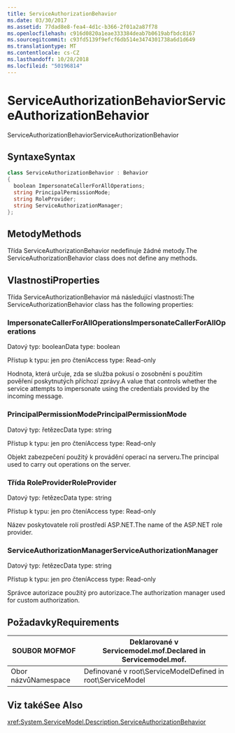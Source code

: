 ```yaml
---
title: ServiceAuthorizationBehavior
ms.date: 03/30/2017
ms.assetid: 77dad8e8-fea4-4d1c-b366-2f01a2a87f78
ms.openlocfilehash: c916d0820a1eae333384deab7b0619abfbdc8167
ms.sourcegitcommit: c93fd5139f9efcf6db514e3474301738a6d1d649
ms.translationtype: MT
ms.contentlocale: cs-CZ
ms.lasthandoff: 10/28/2018
ms.locfileid: "50196814"
---
```

# <a name="serviceauthorizationbehavior"></a><span data-ttu-id="a9e17-102">ServiceAuthorizationBehavior</span><span class="sxs-lookup"><span data-stu-id="a9e17-102">ServiceAuthorizationBehavior</span></span>
<span data-ttu-id="a9e17-103">ServiceAuthorizationBehavior</span><span class="sxs-lookup"><span data-stu-id="a9e17-103">ServiceAuthorizationBehavior</span></span>  
  
## <a name="syntax"></a><span data-ttu-id="a9e17-104">Syntaxe</span><span class="sxs-lookup"><span data-stu-id="a9e17-104">Syntax</span></span>  
  
```csharp
class ServiceAuthorizationBehavior : Behavior  
{  
  boolean ImpersonateCallerForAllOperations;  
  string PrincipalPermissionMode;  
  string RoleProvider;  
  string ServiceAuthorizationManager;  
};  
```  
  
## <a name="methods"></a><span data-ttu-id="a9e17-105">Metody</span><span class="sxs-lookup"><span data-stu-id="a9e17-105">Methods</span></span>  
 <span data-ttu-id="a9e17-106">Třída ServiceAuthorizationBehavior nedefinuje žádné metody.</span><span class="sxs-lookup"><span data-stu-id="a9e17-106">The ServiceAuthorizationBehavior class does not define any methods.</span></span>  
  
## <a name="properties"></a><span data-ttu-id="a9e17-107">Vlastnosti</span><span class="sxs-lookup"><span data-stu-id="a9e17-107">Properties</span></span>  
 <span data-ttu-id="a9e17-108">Třída ServiceAuthorizationBehavior má následující vlastnosti:</span><span class="sxs-lookup"><span data-stu-id="a9e17-108">The ServiceAuthorizationBehavior class has the following properties:</span></span>  
  
### <a name="impersonatecallerforalloperations"></a><span data-ttu-id="a9e17-109">ImpersonateCallerForAllOperations</span><span class="sxs-lookup"><span data-stu-id="a9e17-109">ImpersonateCallerForAllOperations</span></span>  
 <span data-ttu-id="a9e17-110">Datový typ: boolean</span><span class="sxs-lookup"><span data-stu-id="a9e17-110">Data type: boolean</span></span>  
  
 <span data-ttu-id="a9e17-111">Přístup k typu: jen pro čtení</span><span class="sxs-lookup"><span data-stu-id="a9e17-111">Access type: Read-only</span></span>  
  
 <span data-ttu-id="a9e17-112">Hodnota, která určuje, zda se služba pokusí o zosobnění s použitím pověření poskytnutých příchozí zprávy.</span><span class="sxs-lookup"><span data-stu-id="a9e17-112">A value that controls whether the service attempts to impersonate using the credentials provided by the incoming message.</span></span>  
  
### <a name="principalpermissionmode"></a><span data-ttu-id="a9e17-113">PrincipalPermissionMode</span><span class="sxs-lookup"><span data-stu-id="a9e17-113">PrincipalPermissionMode</span></span>  
 <span data-ttu-id="a9e17-114">Datový typ: řetězec</span><span class="sxs-lookup"><span data-stu-id="a9e17-114">Data type: string</span></span>  
  
 <span data-ttu-id="a9e17-115">Přístup k typu: jen pro čtení</span><span class="sxs-lookup"><span data-stu-id="a9e17-115">Access type: Read-only</span></span>  
  
 <span data-ttu-id="a9e17-116">Objekt zabezpečení použitý k provádění operací na serveru.</span><span class="sxs-lookup"><span data-stu-id="a9e17-116">The principal used to carry out operations on the server.</span></span>  
  
### <a name="roleprovider"></a><span data-ttu-id="a9e17-117">Třída RoleProvider</span><span class="sxs-lookup"><span data-stu-id="a9e17-117">RoleProvider</span></span>  
 <span data-ttu-id="a9e17-118">Datový typ: řetězec</span><span class="sxs-lookup"><span data-stu-id="a9e17-118">Data type: string</span></span>  
  
 <span data-ttu-id="a9e17-119">Přístup k typu: jen pro čtení</span><span class="sxs-lookup"><span data-stu-id="a9e17-119">Access type: Read-only</span></span>  
  
 <span data-ttu-id="a9e17-120">Název poskytovatele rolí prostředí ASP.NET.</span><span class="sxs-lookup"><span data-stu-id="a9e17-120">The name of the ASP.NET role provider.</span></span>  
  
### <a name="serviceauthorizationmanager"></a><span data-ttu-id="a9e17-121">ServiceAuthorizationManager</span><span class="sxs-lookup"><span data-stu-id="a9e17-121">ServiceAuthorizationManager</span></span>  
 <span data-ttu-id="a9e17-122">Datový typ: řetězec</span><span class="sxs-lookup"><span data-stu-id="a9e17-122">Data type: string</span></span>  
  
 <span data-ttu-id="a9e17-123">Přístup k typu: jen pro čtení</span><span class="sxs-lookup"><span data-stu-id="a9e17-123">Access type: Read-only</span></span>  
  
 <span data-ttu-id="a9e17-124">Správce autorizace použitý pro autorizace.</span><span class="sxs-lookup"><span data-stu-id="a9e17-124">The authorization manager used for custom authorization.</span></span>  
  
## <a name="requirements"></a><span data-ttu-id="a9e17-125">Požadavky</span><span class="sxs-lookup"><span data-stu-id="a9e17-125">Requirements</span></span>  
  
|<span data-ttu-id="a9e17-126">SOUBOR MOF</span><span class="sxs-lookup"><span data-stu-id="a9e17-126">MOF</span></span>|<span data-ttu-id="a9e17-127">Deklarované v Servicemodel.mof.</span><span class="sxs-lookup"><span data-stu-id="a9e17-127">Declared in Servicemodel.mof.</span></span>|  
|---------|-----------------------------------|  
|<span data-ttu-id="a9e17-128">Obor názvů</span><span class="sxs-lookup"><span data-stu-id="a9e17-128">Namespace</span></span>|<span data-ttu-id="a9e17-129">Definované v root\ServiceModel</span><span class="sxs-lookup"><span data-stu-id="a9e17-129">Defined in root\ServiceModel</span></span>|  
  
## <a name="see-also"></a><span data-ttu-id="a9e17-130">Viz také</span><span class="sxs-lookup"><span data-stu-id="a9e17-130">See Also</span></span>  
 <xref:System.ServiceModel.Description.ServiceAuthorizationBehavior>
